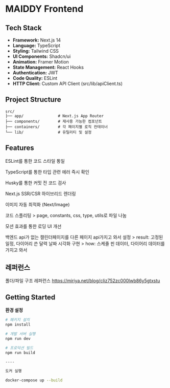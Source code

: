 # MAIDDY Frontend

## Tech Stack

- **Framework:** Next.js 14
- **Language:** TypeScript
- **Styling:** Tailwind CSS
- **UI Components:** Shadcn/ui
- **Animation:** Framer Motion
- **State Management:** React Hooks
- **Authentication:** JWT
- **Code Quality:** ESLint
- **HTTP Client:** Custom API Client (src/lib/apiClient.ts)

## Project Structure

```
src/
├── app/               # Next.js App Router
├── components/        # 재사용 가능한 컴포넌트
├── containers/        # 각 페이지별 로직 컨테이너
└── lib/               # 유틸리티 및 설정
```
## Features

ESLint를 통한 코드 스타일 통일

TypeScript를 통한 타입 관련 에러 즉시 확인 

Husky를 통한 커밋 전 코드 검사

Next.js SSR/CSR 하이브리드 렌더링

이미지 자동 최적화 (Next/Image)

코드 스플리팅 > page, constants, css, type, utils로 파일 나눔

모션 효과를 통한 로딩 UI 개선 

백엔드 api가 없는 캘린더페이지를 다른 페이지 api가지고 와서 설정 > result: 고정된 일정, 다이어리 쓴 달력 날짜 시각화 구현 > how: 스케줄 핀 데이터, 다이어리 데이터를 가지고 와서  

## 레퍼런스 
폴더/파일 구조 레퍼런스
https://miriya.net/blog/cliz752zc000lwb86y5gtxstu

## Getting Started

 **환경 설정**
```bash
# 패키지 설치
npm install

# 개발 서버 실행
npm run dev

# 프로덕션 빌드
npm run build

----

도커 실행

docker-compose up --build
